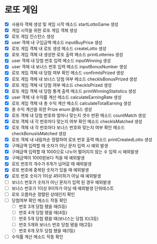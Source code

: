 # 로또 게임

- [X] 사용자 객체 생성 및 게임 시작 메소드 startLottoGame 생성
- [X] 게임 시작을 위한 로또 게임 객체 생성
- [X] 로또 게임 인스턴스 생성
- [X] user 객체 내 구입금액 메소드 inputBuyPrice 생성
- [X] 로또 게임 객체 내 로또 생성 메소드 createLotto 생성
- [X] 로또 게임 객체 내 생성한 로또 출력 메소드 printLotteries 생성
- [X] user 객체 내 당첨 번호 입력 메소드 inputWinning 생성
- [X] user 객체 내 보너스 번호 입력 메소드 inputBonusNumber 생성
- [X] 로또 게임 객체 내 당첨 여부 확인 메소드 confirmIsPrized 생성
- [X] 로또 게임 객체 내 보너스 당첨 여부 메소드 checkIsBonusPrized 생성
- [X] 로또 게임 객체 내 당첨 여부 메소드 checkIsPrized 생성
- [X] 로또 게임 객체 내 당첨 통계 출력 메소드 printWinningStatistics 생성
- [X] user 객체 내 수익률 계산 메소드 calculateEarningRate 생성
- [X] 로또 게임 객체 내 총 수익 계산 메소드 calculateTotalEarning 생성
- [X] 총 수익 계산을 위한 Prize enum 클래스 생성
- [X] 로또 객체 내 당첨 번호와 얼마나 맞는지 갯수 반환 메소드 countMatch 생성
- [X] 로또 객체 내 각 번호마다 맞는지 여부 확인 메소드 checkIsMatched 생성
- [X] 로또 객체 내 각 번호마다 보너스 번호와 맞는지 여부 확인 메소드 checkBonusIsMatched 생성
- [X] 로또 객체 내 내림차순 정렬하여 로또 번호 출력 메소드 printCreatedLotto 생성
- [X] 구매금액 입력할 때 숫자가 아닌 문자 입력 시 예외 발생
- [X] 구매금액 입력할 때 1000으로 나누어 떨어지지 않는 수 입력 시 예외발생
- [X] 구매금액이 1000원보다 적을 때 예외발생
- [X] 로또 번호의 개수가 6개가 넘어갈 때 예외발생
- [X] 로또 번호에 중복된 숫자가 있을 때 예외발생
- [X] 로또 번호 숫자가 1이상 45이하가 아닐 때 예외발생
- [ ] 보너스 번호가 숫자가 아닌 문자가 입력 된 경우 예외발생
- [ ] 보너스 번호가 1이상 9이하가 아닐 때 예외발생
단위테스트
- [ ] 로또 오름차순 정렬된 상태인지 확인
- [ ] 당첨여부 확인 메소드 작동 확인
  - [ ] 번호 3개 당첨 됐을 때(5등)
  - [ ] 번호 4개 당첨 됐을 때(4등)
  - [ ] 번호 5개 당첨 됐을 때(보너스는 당첨 X)(3등)
  - [ ] 번호 5개와 보너스 번호 당첨 됐을 때(2등)
  - [ ] 번호 6개 모두 당첨 됐을 때(1등)
- [ ] 수익률 계산 메소드 작동 확인